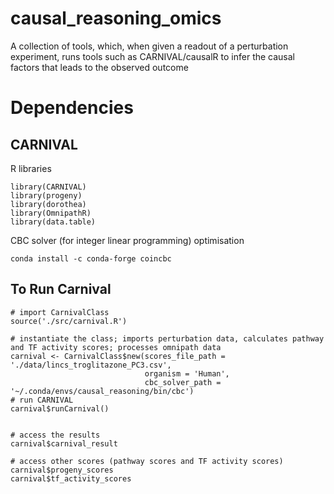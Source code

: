 # causal_reasoning_omics
A collection of tools, which, when given a readout of a perturbation experiment, runs tools such as CARNIVAL/causalR to infer the causal factors that leads to the observed outcome

# Dependencies


## CARNIVAL
R libraries
```
library(CARNIVAL)
library(progeny)
library(dorothea)
library(OmnipathR)
library(data.table)
```

CBC solver (for integer linear programming) optimisation
```
conda install -c conda-forge coincbc
```


## To Run Carnival

```
# import CarnivalClass
source('./src/carnival.R')

# instantiate the class; imports perturbation data, calculates pathway and TF activity scores; processes omnipath data
carnival <- CarnivalClass$new(scores_file_path = './data/lincs_troglitazone_PC3.csv',
                              organism = 'Human', 
                              cbc_solver_path = '~/.conda/envs/causal_reasoning/bin/cbc')
# run CARNIVAL 
carnival$runCarnival()


# access the results
carnival$carnival_result

# access other scores (pathway scores and TF activity scores)
carnival$progeny_scores
carnival$tf_activity_scores
```


